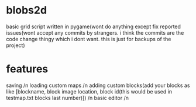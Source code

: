 # blobs2d
basic grid script written in pygame(wont do anything except fix reported issues(wont accept any commits by strangers. i think the commits are the code change thingy which i dont want. this is just for backups of the project)
# features
saving /n
loading custom maps /n
adding custom blocks(add your blocks as like [blockname, block image location, block id(this would be used in testmap.txt blocks last number)]) /n
basic editor /n
